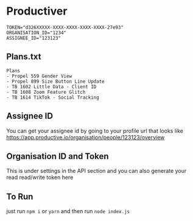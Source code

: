 # Productiver

```.env
TOKEN="d326XXXXX-XXXX-XXXX-XXXX-XXXX-27e93"
ORGANISATION_ID="1234"
ASSIGNEE_ID="123123"
```

## Plans.txt

```
Plans
- Propel 559 Gender View
- Propel 899 Size Button Line Update
- TB 1602 Little Data - Client ID
- TB 1608 Zoom Feature Glitch
- TB 1614 TikTok - Social Tracking
```

## Assignee ID

You can get your assignee id by going to your profile url that looks like https://app.productive.io/organisation/people/123123/overview

## Organisation ID and Token

This is under settings in the API section and you can also generate your read read/write token here

## To Run

just run `npm i` or `yarn` and then run `node index.js`
